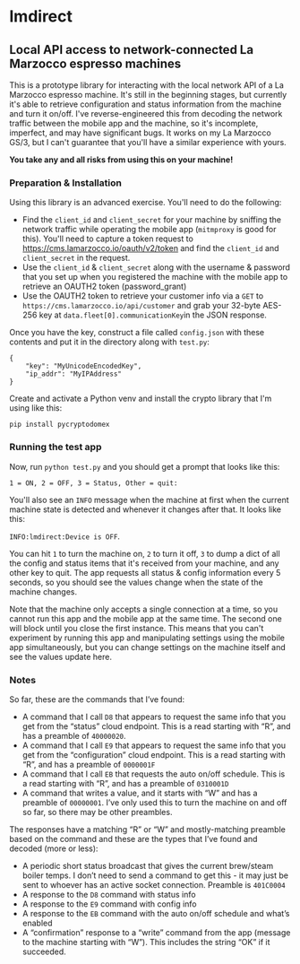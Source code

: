 # lmdirect
## Local API access to network-connected La Marzocco espresso machines

This is a prototype library for interacting with the local network API of a La Marzocco espresso machine.  It's still in the beginning stages, but currently it's able to retrieve configuration and status information from the machine and turn it on/off.  I've reverse-engineered this from decoding the network traffic between the mobile app and the machine, so it's incomplete, imperfect, and may have significant bugs.  It works on my La Marzocco GS/3, but I can't guarantee that you'll have a similar experience with yours.

**You take any and all risks from using this on your machine!**

### Preparation & Installation

Using this library is an advanced exercise.  You'll need to do the following:
* Find the `client_id` and `client_secret` for your machine by sniffing the network traffic while operating the mobile app (`mitmproxy` is good for this).  You'll need to capture a token request to https://cms.lamarzocco.io/oauth/v2/token and find the `client_id` and `client_secret` in the request.
* Use the `client_id` & `client_secret` along with the username & password that you set up when you registered the machine with the mobile app to retrieve an OAUTH2 token (password_grant)
* Use the OAUTH2 token to retrieve your customer info via a `GET` to `https://cms.lamarzocco.io/api/customer` and grab your 32-byte AES-256 key at `data.fleet[0].communicationKey`in the JSON response.

Once you have the key, construct a file called `config.json` with these contents and put it in the directory along with `test.py`:

```
{
    "key": "MyUnicodeEncodedKey",
    "ip_addr": "MyIPAddress"
}
```

Create and activate a Python venv and install the crypto library that I'm using like this:

`pip install pycryptodomex`

### Running the test app

Now, run `python test.py` and you should get a prompt that looks like this:

`1 = ON, 2 = OFF, 3 = Status, Other = quit:`

You'll also see an `INFO` message when the machine at first when the current machine state is detected and whenever it changes after that.  It looks like this:

`INFO:lmdirect:Device is OFF`.

You can hit `1` to turn the machine on, `2` to turn it off, `3` to dump a dict of all the config and status items that it's received from your machine, and any other key to quit.  The app requests all status & config information every 5 seconds, so you should see the values change when the state of the machine changes.

Note that the machine only accepts a single connection at a time, so you cannot run this app and the mobile app at the same time.  The second one will block until you close the first instance.  This means that you can't experiment by running this app and manipulating settings using the mobile app simultaneously, but you can change settings on the machine itself and see the values update here.

### Notes

So far, these are the commands that I’ve found:

* A command that I call `D8` that appears to request the same info that you get from the “status” cloud endpoint. This is a read starting with “R”, and has a preamble of `40000020`.
* A command that I call `E9` that appears to request the same info that you get from the “configuration” cloud endpoint. This is a read starting with “R”, and has a preamble of `0000001F`
* A command that I call `EB` that requests the auto on/off schedule. This is a read starting with “R”, and has a preamble of `0310001D`
* A command that writes a value, and it starts with “W” and has a preamble of `00000001`. I’ve only used this to turn the machine on and off so far, so there may be other preambles.

The responses have a matching “R” or “W” and mostly-matching preamble based on the command and these are the types that I’ve found and decoded (more or less):

* A periodic short status broadcast that gives the current brew/steam boiler temps. I don’t need to send a command to get this - it may just be sent to whoever has an active socket connection. Preamble is `401C0004`
* A response to the `D8` command with status info
* A response to the `E9` command with config info
* A response to the `EB` command with the auto on/off schedule and what’s enabled
* A “confirmation” response to a “write” command from the app (message to the machine starting with “W”). This includes the string “OK” if it succeeded.
